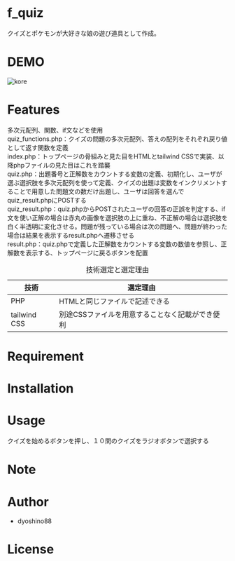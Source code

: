# f_quiz
クイズとポケモンが大好きな娘の遊び道具として作成。<br>

# DEMO
![kore](https://github.com/dyoshino88/f_quiz/assets/130971236/c4bff72a-54b0-4c8f-bbae-3077c91aff32)



# Features
多次元配列、関数、if文などを使用<br>
quiz_functions.php：クイズの問題の多次元配列、答えの配列をそれぞれ戻り値として返す関数を定義<br>
index.php：トップページの骨組みと見た目をHTMLとtailwind CSSで実装、以降phpファイルの見た目はこれを踏襲<br>
quiz.php：出題番号と正解数をカウントする変数の定義、初期化し、ユーザが選ぶ選択肢を多次元配列を使って定義、クイズの出題は変数をインクリメントすることで用意した問題文の数だけ出題し、ユーザは回答を選んでquiz_result.phpにPOSTする<br>
quiz_result.php：quiz.phpからPOSTされたユーザの回答の正誤を判定する、if文を使い正解の場合は赤丸の画像を選択肢の上に重ね、不正解の場合は選択肢を白く半透明に変化させる。問題が残っている場合は次の問題へ、問題が終わった場合は結果を表示するresult.phpへ遷移させる<br>
result.php：quiz.phpで定義した正解数をカウントする変数の数値を参照し、正解数を表示する、トップページに戻るボタンを配置<br>

<table>
  <caption>技術選定と選定理由</caption>
  <thead>
    <tr>
      <th>技術</th> <th>選定理由</th>
    </tr>
  </thead>
  <tr>
    <td> PHP </td> <td>HTMLと同じファイルで記述できる</td>
  </tr>
  <tr>
    <td> tailwind CSS </td> <td>別途CSSファイルを用意することなく記載ができ便利</td>
  </tr>
</table>

# Requirement

# Installation

# Usage
クイズを始めるボタンを押し、１０問のクイズをラジオボタンで選択する

# Note

# Author

* dyoshino88

# License
